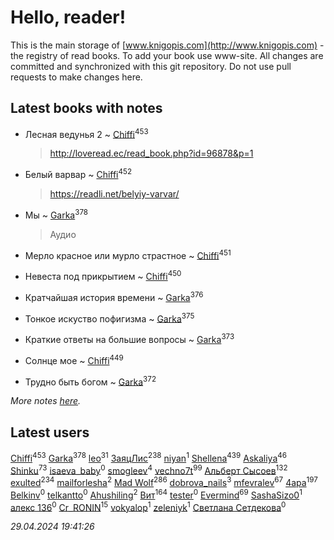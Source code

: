 # Hello, reader!
This is the main storage of [www.knigopis.com](http://www.knigopis.com) - the registry of read books.
To add your book use www-site. All changes are committed and synchronized with this git repository.
Do not use pull requests to make changes here.


## Latest books with notes
* Лесная ведунья 2 ~ [Chiffi](users/105/105831994080785626680-google)<sup>453</sup>
    > http://loveread.ec/read_book.php?id=96878&p=1

* Белый варвар ~ [Chiffi](users/105/105831994080785626680-google)<sup>452</sup>
    > https://readli.net/belyiy-varvar/

* Мы ~ [Garka](users/115/115753719718250012620-google)<sup>378</sup>
    > Аудио

* Мерло красное или мурло страстное ~ [Chiffi](users/105/105831994080785626680-google)<sup>451</sup>

* Невеста под прикрытием ~ [Chiffi](users/105/105831994080785626680-google)<sup>450</sup>

* Кратчайшая история времени ~ [Garka](users/115/115753719718250012620-google)<sup>376</sup>

* Тонкое искуство пофигизма ~ [Garka](users/115/115753719718250012620-google)<sup>375</sup>

* Краткие ответы на большие вопросы ~ [Garka](users/115/115753719718250012620-google)<sup>373</sup>

* Солнце мое ~ [Chiffi](users/105/105831994080785626680-google)<sup>449</sup>

* Трудно быть богом ~ [Garka](users/115/115753719718250012620-google)<sup>372</sup>


_More notes [here](latest_books_with_notes.md)._


## Latest users
[Chiffi](users/105/105831994080785626680-google)<sup>453</sup> 
[Garka](users/115/115753719718250012620-google)<sup>378</sup> 
[leo](users/106/106915386474260202605-google)<sup>31</sup> 
[ЗаяцЛис](users/112/112388384595246311466-google)<sup>238</sup> 
[niyan](users/110/110517883439678622021-google)<sup>1</sup> 
[Shellena](users/134/13413591548892934957-mailru)<sup>439</sup> 
[Askaliya](users/326/326783541-vkontakte)<sup>46</sup> 
[Shinku](users/109/109176126475581739292-google)<sup>73</sup> 
[isaeva_baby](users/109/109089966297718972425-google)<sup>0</sup> 
[smogleev](users/267/267805152-yandex)<sup>4</sup> 
[vechno7t](users/102/102483077884312127500-google)<sup>99</sup> 
[Альберт Сысоев](users/474/47446642-vkontakte)<sup>132</sup> 
[exulted](users/100/100599204551896265722-google)<sup>234</sup> 
[mailforlesha](users/836/836484549-yandex)<sup>2</sup> 
[Mad Wolf](users/947/94738840-vkontakte)<sup>286</sup> 
[dobrova_nails](users/606/6069210-vkontakte)<sup>3</sup> 
[mfevralev](users/140/140966150-vkontakte)<sup>67</sup> 
[4apa](users/117/117392596378069249667-google)<sup>197</sup> 
[Belkinv](users/117/117655821011958723100-google)<sup>0</sup> 
[telkantto](users/105/105132765868492364316-google)<sup>0</sup> 
[Ahushiling](users/116/116407812532669338806-google)<sup>2</sup> 
[Вит](users/300/300273923-vkontakte)<sup>164</sup> 
[tester](users/116/116424012935321035501-google)<sup>0</sup> 
[Evermind](users/302/302928912-vkontakte)<sup>69</sup> 
[SashaSizo0](users/117/117932212421048968285-google)<sup>1</sup> 
[алекс 136](users/184/18475011-vkontakte)<sup>0</sup> 
[Cr_RONIN](users/112/112090473416384685204-google)<sup>15</sup> 
[vokyalop](users/320/32096418-yandex)<sup>1</sup> 
[zeleniyk](users/196/19644235-vkontakte)<sup>1</sup> 
[Светлана Сетдекова](users/158/15877369199589457581-mailru)<sup>0</sup> 


_29.04.2024 19:41:26_
